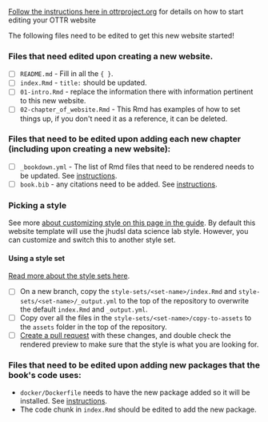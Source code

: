 
[Follow the instructions here in ottrproject.org](https://www.ottrproject.org/writing_content.html) for details on how to start editing your OTTR website

The following files need to be edited to get this new website started!

### Files that need edited upon creating a new website.

- [ ] `README.md` - Fill in all the `{ }`.
- [ ] `index.Rmd` - `title:` should be updated.
- [ ] `01-intro.Rmd` - replace the information there with information pertinent to this new website.
- [ ] `02-chapter_of_website.Rmd` - This Rmd has examples of how to set things up, if you don't need it as a reference, it can be deleted.

### Files that need to be edited upon adding each new chapter (including upon creating a new website):

- [ ] `_bookdown.yml` - The list of Rmd files that need to be rendered needs to be updated. See [instructions](https://www.ottrproject.org/examples.html#publishing-with-bookdown).
- [ ] `book.bib` - any citations need to be added. See [instructions](https://www.ottrproject.org/more_features.html#citing-sources).

### Picking a style

See more [about customizing style on this page in the guide](https://www.ottrproject.org/customize-style.html).
By default this website template will use the jhudsl data science lab style. However, you can customize and switch this to another style set.

#### Using a style set

[Read more about the style sets here](https://www.ottrproject.org/customize-style.html#Using_a_style_set).

- [ ] On a new branch, copy the `style-sets/<set-name>/index.Rmd` and `style-sets/<set-name>/_output.yml` to the top of the repository to overwrite the default `index.Rmd` and `_output.yml`.
- [ ] Copy over all the files in the `style-sets/<set-name>/copy-to-assets` to the `assets` folder in the top of the repository.
- [ ] [Create a pull request](https://www.ottrproject.org/writing_content.html#Open_a_pull_request) with these changes, and double check the rendered preview to make sure that the style is what you are looking for.

### Files that need to be edited upon adding new packages that the book's code uses:

- `docker/Dockerfile` needs to have the new package added so it will be installed. See [instructions](https://www.ottrproject.org/customize-docker.html).
- The code chunk in `index.Rmd` should be edited to add the new package.
